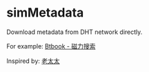 # simMetadata
Download metadata from DHT network directly.

For example: [Btbook - 磁力搜索](http://www.btbook.net)

Inspired by: [老太太](http://github.com/old-woman)